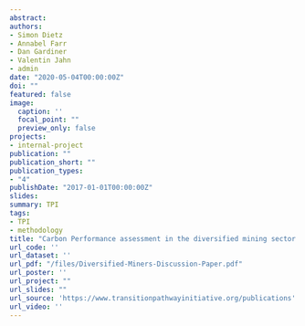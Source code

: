 ```yaml
---
abstract: 
authors:
- Simon Dietz
- Annabel Farr
- Dan Gardiner
- Valentin Jahn
- admin
date: "2020-05-04T00:00:00Z"
doi: ""
featured: false
image:
  caption: ''
  focal_point: ""
  preview_only: false
projects:
- internal-project
publication: ""
publication_short: ""
publication_types:
- "4"
publishDate: "2017-01-01T00:00:00Z"
slides: 
summary: TPI
tags:
- TPI
- methodology
title: "Carbon Performance assessment in the diversified mining sector: discussion paper"
url_code: ''
url_dataset: ''
url_pdf: "/files/Diversified-Miners-Discussion-Paper.pdf"
url_poster: ''
url_project: ""
url_slides: ""
url_source: 'https://www.transitionpathwayinitiative.org/publications'
url_video: ''
---
```

